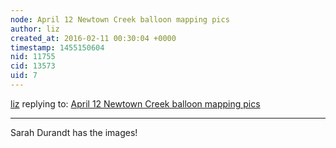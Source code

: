 ```yaml
---
node: April 12 Newtown Creek balloon mapping pics
author: liz
created_at: 2016-02-11 00:30:04 +0000
timestamp: 1455150604
nid: 11755
cid: 13573
uid: 7
---
```




[liz](../profile/liz) replying to: [April 12 Newtown Creek balloon mapping pics](../notes/liz/04-13-2015/april-12-newtown-creek-balloon-mapping-pics)

----
Sarah Durandt has the images!